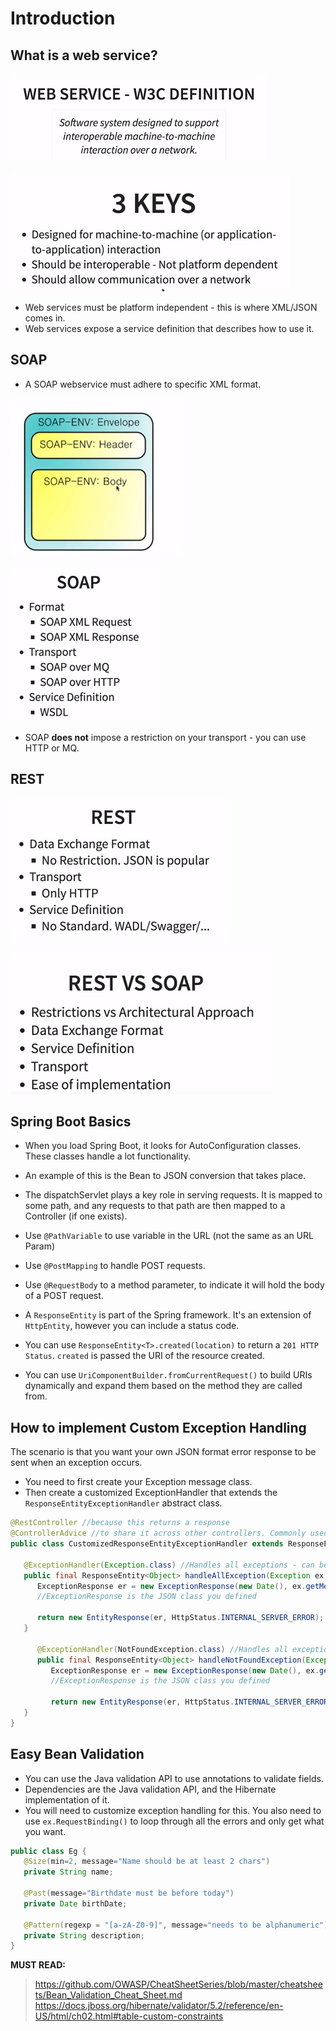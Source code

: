 # Introduction

## What is a web service?

![what](./webservice.PNG)

![keys](./3keys.PNG)

* Web services must be platform independent - this is where XML/JSON comes in.
* Web services expose a service definition that describes how to use it.

## SOAP

* A SOAP webservice must adhere to specific XML format.

![struc](./soapstruct.PNG)

![struc2](./soapstruct2.PNG)

* SOAP **does not** impose a restriction on your transport - you can use HTTP or MQ.

## REST

![rest](./rest.PNG)

![restvssoap](./restvssoap.PNG)

## Spring Boot Basics

* When you load Spring Boot, it looks for AutoConfiguration classes. These classes handle a lot functionality.
* An example of this is the Bean to JSON conversion that takes place.
* The dispatchServlet plays a key role in serving requests. It is mapped to some path, and any requests to that path are then mapped to a Controller (if one exists).

* Use `@PathVariable` to use variable in the URL (not the same as an URL Param)
* Use `@PostMapping` to handle POST requests.
* Use `@RequestBody` to a method parameter, to indicate it will hold the body of a POST request.
* A `ResponseEntity` is part of the Spring framework. It's an extension of `HttpEntity`, however you can include a status code.
* You can use `ResponseEntity<T>.created(location)` to return a `201 HTTP Status`. `created` is passed the URI of the resource created.
* You can use `UriComponentBuilder.fromCurrentRequest()` to build URIs dynamically and expand them based on the method they are called from.

## How to implement Custom Exception Handling

The scenario is that you want your own JSON format error response to be sent when an exception occurs.

* You need to first create your Exception message class.
* Then create a customized ExceptionHandler that extends the `ResponseEntityExceptionHandler` abstract class.

```java
@RestController //because this returns a response
@ControllerAdvice //to share it across other controllers. Commonly used for Exceptions, how dates are defined (InitBinder) and common ModelAttributes
public class CustomizedResponseEntityExceptionHandler extends ResponseEntityExceptionHandler {

   @ExceptionHandler(Exception.class) //Handles all exceptions - can be made more specific
   public final ResponseEntity<Object> handleAllException(Exception ex, WebRequest request) {
      ExceptionResponse er = new ExceptionResponse(new Date(), ex.getMessage());
      //ExceptionResponse is the JSON class you defined

      return new EntityResponse(er, HttpStatus.INTERNAL_SERVER_ERROR);
   }

      @ExceptionHandler(NotFoundException.class) //Handles all exceptions - can be made more specific
      public final ResponseEntity<Object> handleNotFoundException(Exception ex, WebRequest request) {
         ExceptionResponse er = new ExceptionResponse(new Date(), ex.getMessage());
         //ExceptionResponse is the JSON class you defined

         return new EntityResponse(er, HttpStatus.INTERNAL_SERVER_ERROR);
   }
}
```

## Easy Bean Validation

* You can use the Java validation API to use annotations to validate fields.
* Dependencies are the Java validation API, and the Hibernate implementation of it.
* You will need to customize exception handling for this. You also need to use `ex.RequestBinding()` to loop through all the errors and only get what you want.

```java
public class Eg {
   @Size(min=2, message="Name should be at least 2 chars")
   private String name;

   @Past(message="Birthdate must be before today")
   private Date birthDate;

   @Pattern(regexp = "[a-zA-Z0-9]", message="needs to be alphanumeric")
   private String description;
}
```

**MUST READ:**
> https://github.com/OWASP/CheatSheetSeries/blob/master/cheatsheets/Bean_Validation_Cheat_Sheet.md
> https://docs.jboss.org/hibernate/validator/5.2/reference/en-US/html/ch02.html#table-custom-constraints